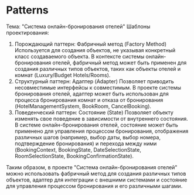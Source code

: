 # Patterns
Тема: "Система онлайн-бронирования отелей" Шаблоны проектирования:
1. Порождающий паттерн: Фабричный метод (Factory Method) Используется для создания объектов, не указывая конкретный класс создаваемого объекта. В контексте системы онлайн-бронирования отелей, фабричный метод может быть применен для создания различных типов объектов, таких как объекты отелей и комнат (Luxury/Budget Hotels/Rooms).
2. Структурный паттерн: Адаптер (Adapter) Позволяет приводить несовместимые интерфейсы к совместимым. В проекте системы бронирования отелей, адаптер может быть использован для процесса бронирования комнат и отказа от бронирования (HotelManagementSystem, BookRoom, CancelBooking).
3. Поведенческий паттерн: Состояние (State) Позволяет объекту изменять свое поведение в зависимости от внутреннего состояния. В системе онлайн-бронирования отелей, состояние может быть применено для управления процессом бронирования, отображения различных шагов (например, выбор даты, выбор номера, подтверждение бронирования) и перехода между ними (BookingContext, BookingState, DateSelectionState, RoomSelectionState, BookingConfirmationState).
 
Таким образом, в проекте "Система онлайн-бронирования отелей" можно использовать фабричный метод для создания различных типов объектов, адаптер для интеграции с внешними системами и состояние для управления процессом бронирования и его различными шагами.
